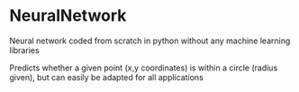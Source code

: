 # NeuralNetwork

Neural network coded from scratch in python without any machine learning libraries

Predicts whether a given point (x,y coordinates) is within a circle (radius given), but can easily be adapted for all applications

